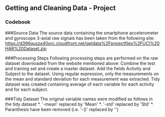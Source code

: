 ## Getting and Cleaning Data - Project
### Codebook

###Source Data
The source data containing the smartphone accelerometer and gyroscope 3-axial raw signals has been taken from the following site:
https://d396qusza40orc.cloudfront.net/getdata%2Fprojectfiles%2FUCI%20HAR%20Dataset.zip 

###Processing Steps
Following processing steps are performed on the raw dataset downloaded from the website mentioned above:
Combine the test and training set and create a master dataset. Add the fields Activity and Subject to the dataset.
Using regular expression, only the measurements on the mean and standard deviation for each measurement was extracted.
Tidy dataset was created containing average of each variable for each activity and for each subject.

###Tidy Dataset
The original variable names were modified as follows in the tidy dataset
*. '-mean' replaced by 'Mean'
*. '-std' replaced by 'Std'
*. Paranthesis have been removed (i.e. '-()' replaced by '')


